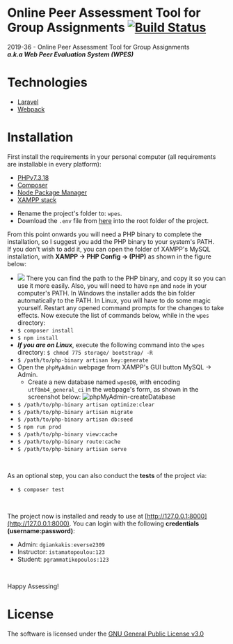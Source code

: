 # Online Peer Assessment Tool for Group Assignments [![Build Status](https://travis-ci.com/Damian96/peer-assesment-app.svg?branch=master)](https://travis-ci.com/Damian96/peer-assesment-app)
2019-36 - Online Peer Assessment Tool for Group Assignments<br>
***a.k.a Web Peer Evaluation System (WPES)***

# Technologies
* [Laravel](https://github.com/laravel/laravel)
* [Webpack](https://webpack.js.org/)

# Installation
First install the requirements in your personal computer (all requirements are installable in every platform):
* [PHPv7.3.18](https://www.php.net/downloads.php#v7.3.18)
* [Composer](https://getcomposer.org/download/)
* [Node Package Manager](https://www.npmjs.com/get-npm)
* [XAMPP stack](https://www.apachefriends.org/index.html)

<!-- * Next install grab the project's zip file and unzip it into the `htdocs` folder of XAMPP, in a folder named `wpes`. You can navigate into the htdocs folder through XAMPP's GUI explorer button. as shown in the screenshot below: -->
<!-- * Open the Apache configuration `httpd-xampp.conf` through XAMPP's config button and append the following snippet into the configuration file:
    ```
    <VirtualHost *:80>
    DocumentRoot "/path/to/wpes/public"
    ServerName wpes.test
    <Directory "/path/to/wpes/public">
        DirectoryIndex index.php index.html
        AllowOverride All
        Options +FollowSymLinks +Indexes
        Order allow,deny
        Allow from all
        Require all granted
    </Directory>
    </VirtualHost>
    ``` -->
* Rename the project's folder to: `wpes`. 
* Download the `.env` file from [here](https://gist.github.com/Damian96/ad15a3315494cf0d912ef833b7d29ff9) into the root folder of the project.

From this point onwards you will need a PHP binary to complete the installation, so I suggest you add the PHP binary to your system's PATH. <br>
If you don't wish to add it, you can open the folder of XAMPP's MySQL installation, with **XAMPP -> PHP Config -> <Browse> (PHP)** as shown in the figure below: 
* ![](https://user-images.githubusercontent.com/19414954/82142395-bdef5c00-9844-11ea-95e0-607f51e6cbd1.JPG)
There you can find the path to the PHP binary, and copy it so you can use it more easily.
Also, you will need to have `npm` and `node` in your computer's PATH. In Windows the installer adds the bin folder automatically to the PATH.
In Linux, you will have to do some magic yourself. Restart any opened command prompts for the changes to take effects. 
Now execute the list of commands below, while in the `wpes` directory:
* `$ composer install`
* `$ npm install`
* ***If you are on Linux***, execute the following command into the `wpes` directory: `$ chmod 775 storage/ bootstrap/ -R` 
* `$ /path/to/php-binary artisan key:generate`
* Open the `phpMyAdmin` webpage from XAMPP's GUI button MySQL -> Admin.
    * Create a new database named `wpesDB`, with encoding `utf8mb4_general_ci` in the webpage's form, as shown in the screenshot below:
    ![phpMyAdmin-createDatabase](https://user-images.githubusercontent.com/19414954/82143004-5687db00-9849-11ea-9ec5-f56a83c201af.JPG)
* `$ /path/to/php-binary artisan optimize:clear`
* `$ /path/to/php-binary artisan migrate`
* `$ /path/to/php-binary artisan db:seed`
* `$ npm run prod`
* `$ /path/to/php-binary view:cache`
* `$ /path/to/php-binary route:cache`
* `$ /path/to/php-binary artisan serve`
<br>

As an optional step, you can also conduct the **tests** of the project via:
* `$ composer test`
<br>

The project now is installed and ready to use at [http://127.0.0.1:8000](http://127.0.0.1:8000).
You can login with the following **credentials (username:password)**:
* Admin: `dgiankakis:everse2309`
* Instructor: `istamatopoulou:123`
* Student: `pgrammatikopoulos:123` <!--(password is the same for any other student account) -->
<br>

Happy Assessing!

# License
The software is licensed under the [GNU General Public License v3.0](https://github.com/Damian96/peer-assesment-app/blob/master/LICENSE)
